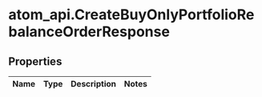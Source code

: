 # atom_api.CreateBuyOnlyPortfolioRebalanceOrderResponse

## Properties
Name | Type | Description | Notes
------------ | ------------- | ------------- | -------------


